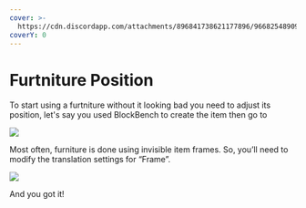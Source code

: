 ```yaml
---
cover: >-
  https://cdn.discordapp.com/attachments/896841738621177896/966825489098489856/unknown.png
coverY: 0
---
```


# Furtniture Position

To start using a furtniture without it looking bad you need to adjust its position, let's say you used BlockBench to create the item then go to

![](https://hibiscuscreative.notion.site/image/https%3A%2F%2Fs3-us-west-2.amazonaws.com%2Fsecure.notion-static.com%2Fc051221b-af62-46a7-a988-c9fdaf3d9c47%2FUntitled.png?table=block&id=bb951dcd-f5c4-4a1d-a73b-a7cdb36d18f0&spaceId=d94d82a0-f00a-4f51-82f0-03722550c74d&width=1340&userId=&cache=v2)

Most often, furniture is done using invisible item frames. So, you’ll need to modify the translation settings for “Frame”.

![](https://hibiscuscreative.notion.site/image/https%3A%2F%2Fs3-us-west-2.amazonaws.com%2Fsecure.notion-static.com%2F451c946e-fb1b-45c5-9738-be49b3fd4a5e%2FUntitled.png?table=block&id=07248014-959d-40c7-b9bd-74a038a3c361&spaceId=d94d82a0-f00a-4f51-82f0-03722550c74d&width=1440&userId=&cache=v2)

And you got it!
